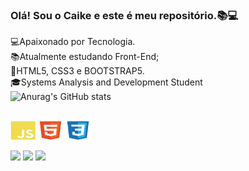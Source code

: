 ### Olá! Sou o Caike e este é meu repositório.📚💻

 💻Apaixonado por Tecnologia.<br>
 📚Atualmente estudando Front-End; <br>
 📂HTML5, CSS3 e BOOTSTRAP5.<br>
 🎓Systems Analysis and Development Student<br>
![Anurag's GitHub stats](https://github-readme-stats.vercel.app/api?username=CaikeRabis&show_icons=true&theme=tokyonight)

<div style="display: inline_block"><br>
  <img align="center" alt="Caike-Js" height="30" width="40" src="https://raw.githubusercontent.com/devicons/devicon/master/icons/javascript/javascript-plain.svg">
  <img align="center" alt="Caike-HTML" height="30" width="40" src="https://raw.githubusercontent.com/devicons/devicon/master/icons/html5/html5-original.svg">
  <img align="center" alt="Caike-CSS" height="30" width="40" src="https://raw.githubusercontent.com/devicons/devicon/master/icons/css3/css3-original.svg">
</div><br>

<div> 
  <a href="https://www.instagram.com/caikerabis/" target="_blank"><img src="https://img.shields.io/badge/-Instagram-%23E4405F?style=for-the-badge&logo=instagram&logoColor=white" target="_blank"></a>
  <a href = "mailto:caikerabis@gmail.com"><img src="https://img.shields.io/badge/-Gmail-%23333?style=for-the-badge&logo=gmail&logoColor=white" target="_blank"></a>
  <a href="https://www.linkedin.com/in/caike-rabis-951a27199/" target="_blank"><img src="https://img.shields.io/badge/-LinkedIn-%230077B5?style=for-the-badge&logo=linkedin&logoColor=white" target="_blank"></a> 
  
</div>
